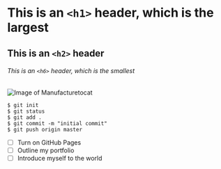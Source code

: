 # This is an `<h1>` header, which is the largest
## This is an `<h2>` header
###### This is an `<h6>` header, which is the smallest
![Image of Manufacturetocat](https://octodex.github.com/images/manufacturetocat.png)
```
$ git init
$ git status
$ git add .
$ git commit -m "initial commit"
$ git push origin master
```
- [ ] Turn on GitHub Pages
- [ ] Outline my portfolio
- [ ] Introduce myself to the world
